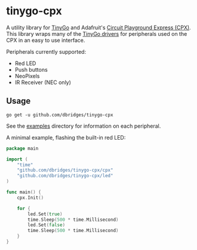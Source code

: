 # tinygo-cpx

A utility library for [TinyGo](https://tinygo.org) and Adafruit's [Circuit Playground Express (CPX)](https://www.adafruit.com/product/3333). This library wraps many of the [TinyGo drivers](https://github.com/tinygo-org/drivers) for peripherals used on the CPX in an easy to use interface.

Peripherals currently supported:

* Red LED
* Push buttons
* NeoPixels
* IR Receiver (NEC only)

## Usage

```
go get -u github.com/dbridges/tinygo-cpx
```

See the [examples](https://github.com/dbridges/tinygo-cpx/tree/main/examples) directory for information on each peripheral.

A minimal example, flashing the built-in red LED:

```go
package main

import (
	"time"
	"github.com/dbridges/tinygo-cpx/cpx"
	"github.com/dbridges/tinygo-cpx/led"
)

func main() {
	cpx.Init()

	for {
		led.Set(true)
		time.Sleep(500 * time.Millisecond)
		led.Set(false)
		time.Sleep(500 * time.Millisecond)
	}
}
```

